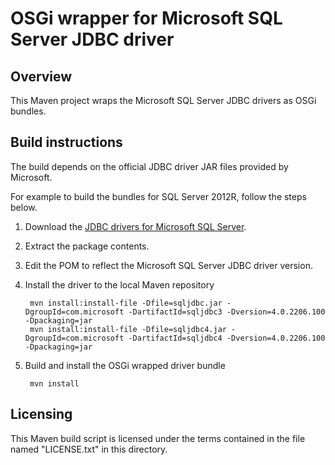 OSGi wrapper for Microsoft SQL Server JDBC driver
=================================================

Overview
--------

This Maven project wraps the Microsoft SQL Server JDBC drivers as OSGi bundles.

Build instructions
------------------

The build depends on the official JDBC driver JAR files provided by Microsoft. 

For example to build the bundles for SQL Server 2012R, follow the steps below.

1. Download the [JDBC drivers for Microsoft SQL Server](https://msdn.microsoft.com/en-us/sqlserver/aa937724.aspx).
2. Extract the package contents.
3. Edit the POM to reflect the Microsoft SQL Server JDBC driver version.
4. Install the driver to the local Maven repository

        mvn install:install-file -Dfile=sqljdbc.jar -DgroupId=com.microsoft -DartifactId=sqljdbc3 -Dversion=4.0.2206.100 -Dpackaging=jar
        mvn install:install-file -Dfile=sqljdbc4.jar -DgroupId=com.microsoft -DartifactId=sqljdbc4 -Dversion=4.0.2206.100 -Dpackaging=jar

5. Build and install the OSGi wrapped driver bundle

        mvn install

Licensing
---------

This Maven build script is licensed under the terms contained in the file named "LICENSE.txt" in this directory.
